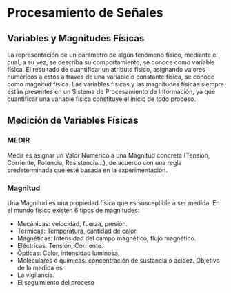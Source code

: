 # Procesamiento de Señales
## Variables y Magnitudes Físicas 
La representación de un parámetro de algún fenómeno físico, mediante el cual, a su vez, se describa su comportamiento, se conoce como variable física.
El resultado de cuantificar un atributo físico, asignando valores numéricos a estos a través de una variable o constante física, se conoce como magnitud física. 
Las variables físicas y las magnitudes físicas siempre están presentes en un Sistema de Procesamiento de Información, ya que cuantificar una variable física constituye el inicio de todo proceso.
## Medición de Variables Físicas
###  MEDIR
Medir es asignar un Valor Numérico a una Magnitud concreta (Tensión, Corriente, Potencia, Resistencia…), de acuerdo con una regla predeterminada que esté basada en la experimentación. 
### Magnitud
Una Magnitud es una propiedad física que es susceptible a ser medida.
En el mundo físico existen 6 tipos de magnitudes:
- Mecánicas: velocidad, fuerza, presión.
- Térmicas: Temperatura, cantidad de calor.
- Magnéticas: Intensidad del campo magnético, flujo magnético.
- Eléctricas: Tensión, Corriente.
- Ópticas: Color, intensidad luminosa.
- Moleculares o químicas: concentración de sustancia o acidez.
Objetivo de la medida es: 
- La vigilancia.
- El seguimiento del proceso
